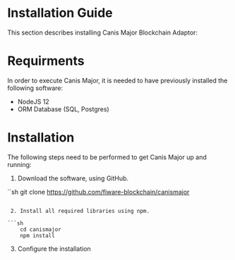 # Installation Guide

This section describes installing Canis Major Blockchain Adaptor:


# Requirments
In order to execute Canis Major, it is needed to have previously installed the following software:
 - NodeJS 12
 - ORM Database (SQL, Postgres)


 # Installation

The following steps need to be performed to get Canis Major up and running:


1. Download the software, using GitHub.

``sh
    git clone https://github.com/fiware-blockchain/canismajor
```

 2. Install all required libraries using npm.

```sh
    cd canismajor
    npm install
```
 
 3. Configure the installation

 